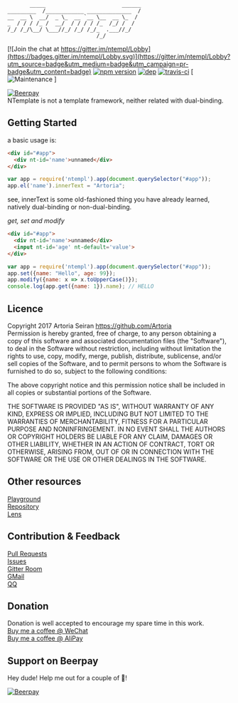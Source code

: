 ```
       _____                        ______
_________  /____________ ______________  /
__  __ \  __/  _ \_  __ `__ \__  __ \_  / 
_  / / / /_ /  __/  / / / / /_  /_/ /  /  
/_/ /_/\__/ \___//_/ /_/ /_/_  .___//_/   
                            /_/           
```

[![Join the chat at https://gitter.im/ntempl/Lobby](https://badges.gitter.im/ntempl/Lobby.svg)](https://gitter.im/ntempl/Lobby?utm_source=badge&utm_medium=badge&utm_campaign=pr-badge&utm_content=badge) [![npm version](https://badge.fury.io/js/ntempl.svg)](https://badge.fury.io/js/ntempl) [![dep](https://david-dm.org/Artoria/ntempl.svg)](https://david-dm.org/Artoria/ntempl)
[![travis-ci](https://travis-ci.org/Artoria/ntempl.svg?branch=master)](https://travis-ci.org/Artoria/ntempl) [![Maintenance](https://img.shields.io/maintenance/yes/2017.svg) ]

[![Beerpay](https://beerpay.io/Artoria/ntempl/badge.svg?style=flat)](https://beerpay.io/Artoria/ntempl)  
NTemplate is not a template framework, neither related with dual-binding.

## Getting Started
a basic usage is:
```html
<div id="#app">
  <div nt-id='name'>unnamed</div>
</div>
```

```js
var app = require('ntempl').app(document.querySelector("#app"));
app.el('name').innerText = "Artoria";
```
see, innerText is some old-fashioned thing you have already learned, natively dual-binding or non-dual-binding.

*get, set and modify*
```html
<div id="#app">
  <div nt-id='name'>unnamed</div>
  <input nt-id='age' nt-default='value'>
</div>
```

```js
var app = require('ntempl').app(document.querySelector("#app"));
app.set({name: "Hello", age: 99});
app.modify({name: x => x.toUpperCase()});
console.log(app.get({name: 1}).name); // HELLO
```

## Licence
Copyright 2017 Artoria Seiran https://github.com/Artoria    
Permission is hereby granted, free of charge, to any person obtaining a copy of this software and associated documentation files (the "Software"), to deal in the Software without restriction, including without limitation the rights to use, copy, modify, merge, publish, distribute, sublicense, and/or sell copies of the Software, and to permit persons to whom the Software is furnished to do so, subject to the following conditions:

The above copyright notice and this permission notice shall be included in all copies or substantial portions of the Software.

THE SOFTWARE IS PROVIDED "AS IS", WITHOUT WARRANTY OF ANY KIND, EXPRESS OR IMPLIED, INCLUDING BUT NOT LIMITED TO THE WARRANTIES OF MERCHANTABILITY, FITNESS FOR A PARTICULAR PURPOSE AND NONINFRINGEMENT. IN NO EVENT SHALL THE AUTHORS OR COPYRIGHT HOLDERS BE LIABLE FOR ANY CLAIM, DAMAGES OR OTHER LIABILITY, WHETHER IN AN ACTION OF CONTRACT, TORT OR OTHERWISE, ARISING FROM, OUT OF OR IN CONNECTION WITH THE SOFTWARE OR THE USE OR OTHER DEALINGS IN THE SOFTWARE.

## Other resources
[Playground](https://jsfiddle.net)   
[Repository](https://github.com/Artoria/ntempl)   
[Lens](http://hackage.haskell.org/package/lens)   


## Contribution & Feedback
[Pull Requests](https://github.com/Artoria/ntempl/pulls)     
[Issues](https://github.com/Artoria/ntempl/issues)        
[Gitter Room](https://gitter.im/ntempl/)      
[GMail](mailto:pochioly2008@gmail.com)   
[QQ](http://wpa.qq.com/msgrd?v=3&uin=297314126&site=qq&menu=yes)

## Donation
Donation is well accepted to encourage my spare time in this work.    
[Buy me a coffee @ WeChat](https://wx.tenpay.com/f2f?t=AQAAAJ%2FXTNaHzjztqnoG92LKMn0%3D)   
[Buy me a coffee @ AliPay](https://qr.alipay.com/stx00116sbiivlnndhimz82)   





## Support on Beerpay
Hey dude! Help me out for a couple of :beers:!

[![Beerpay](https://beerpay.io/Artoria/ntempl/badge.svg?style=beer-square)](https://beerpay.io/Artoria/ntempl)  
